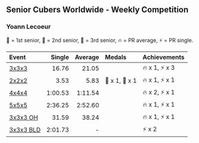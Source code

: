 ## Senior Cubers Worldwide - Weekly Competition
### Yoann Lecoeur

🥇 = 1st senior, 🥈 = 2nd senior, 🥉 = 3rd senior, 🔥 = PR average, ⚡ = PR single.

| Event | Single | Average | Medals | Achievements|
| :-- | --: | --: | :-- | :-- |
| [3x3x3](yoann_lecoeur/333.md) | 16.76 | 21.05 |  | <span style="white-space: nowrap">🔥 x 1, ⚡ x 3</span> |
| [2x2x2](yoann_lecoeur/222.md) | 3.53 | 5.83 | <span style="white-space: nowrap">🥈 x 1, 🥉 x 1</span> | <span style="white-space: nowrap">🔥 x 1, ⚡ x 1</span> |
| [4x4x4](yoann_lecoeur/444.md) | 1:00.53 | 1:11.54 |  | <span style="white-space: nowrap">🔥 x 2, ⚡ x 1</span> |
| [5x5x5](yoann_lecoeur/555.md) | 2:36.25 | 2:52.60 |  | <span style="white-space: nowrap">🔥 x 1, ⚡ x 1</span> |
| [<span style="white-space: nowrap">3x3x3 OH</span>](yoann_lecoeur/333oh.md) | 31.59 | 38.24 |  | <span style="white-space: nowrap">🔥 x 1, ⚡ x 1</span> |
| [<span style="white-space: nowrap">3x3x3 BLD</span>](yoann_lecoeur/333bf.md) | 2:01.73 | - |  | <span style="white-space: nowrap">⚡ x 2</span> |

<!-- Global site tag (gtag.js) - Google Analytics -->
<script async src="https://www.googletagmanager.com/gtag/js?id=UA-86348435-3"></script>
<script>window.dataLayer = window.dataLayer || []; function gtag() {dataLayer.push(arguments);} gtag('js', new Date()); gtag('config', 'UA-86348435-3');</script>
